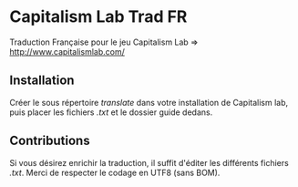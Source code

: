 Capitalism Lab Trad FR
======================

Traduction Française pour le jeu Capitalism Lab => http://www.capitalismlab.com/

Installation
------------

Créer le sous répertoire *translate* dans votre installation de Capitalism lab, puis placer les fichiers 
*.txt* et le dossier guide dedans.

Contributions
-------------

Si vous désirez enrichir la traduction, il suffit d'éditer les différents fichiers *.txt*. Merci de respecter le codage en UTF8 (sans BOM).